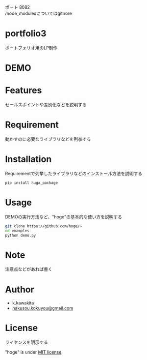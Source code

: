 
ポート 8082<br>
/node_modulesについてはgitnore

# portfolio3

ポートフォリオ用のLP制作

# DEMO



# Features
セールスポイントや差別化などを説明する

# Requirement
動かすのに必要なライブラリなどを列挙する

# Installation

Requirementで列挙したライブラリなどのインストール方法を説明する

```bash
pip install huga_package
```

# Usage

DEMOの実行方法など、"hoge"の基本的な使い方を説明する

```bash
git clone https://github.com/hoge/~
cd examples
python demo.py
```

# Note

注意点などがあれば書く

# Author

* k.kawakita
* hakusou.kokuyou@gmail.com

# License
ライセンスを明示する

"hoge" is under [MIT license](https://en.wikipedia.org/wiki/MIT_License).

